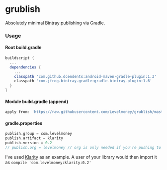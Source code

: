 # grublish
Absolutely minimal Bintray publishing via Gradle.

### Usage

#### Root build.gradle
```gradle
buildscript {
  ...
  dependencies {
    ...
    classpath 'com.github.dcendents:android-maven-gradle-plugin:1.3'
    classpath 'com.jfrog.bintray.gradle:gradle-bintray-plugin:1.6'
  }
}
```

#### Module build.gradle (append)
```gradle
apply from: 'https://raw.githubusercontent.com/Levelmoney/grublish/master/gradle/module.gradle'
```

#### gradle.properties
```gradle
publish.group = com.levelmoney
publish.artifact = klarity
publish.version = 0.2
// publish.org = levelmoney // org is only needed if you're pushing to a team.
```
I've used [Klarity](https://github.com/Levelmoney/klarity) as an example. A user of your library would then import it as `compile 'com.levelmoney:klarity:0.2'`
